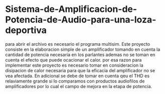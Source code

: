 # Sistema-de-Amplificacion-de-Potencia-de-Audio-para-una-loza-deportiva
 para abrir el archivo es necesario  el programa  multisim.
 Este proyecto consiste en la elaboracion simple de un amplificador tomando en cuenta la cantidad de potencia necesaria  en los parlantes  ademas no se toman en  cuenta el efecto que puede ocacionar el calor.
 por esa razon  para  implementar este proyecto es necesario tomar en consideracion la  disipacion de calor necesaria para que la eficacia del amplificador no se vea afectada.
 En adicional  se debe de tomar en cuenta  qeu el  THD es relaviamente grande  si lo comparamos con productos audiofilos de  amplificadores por lo cual  el campo de mejora en la etapa de potencia.
